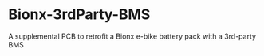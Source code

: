 # Bionx-3rdParty-BMS
A supplemental PCB to retrofit a Bionx e-bike battery pack with a 3rd-party BMS
